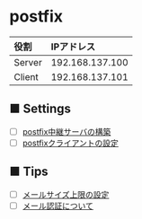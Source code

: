 # postfix
|役割|IPアドレス|
|:---|:---|
|Server|192.168.137.100|
|Client|192.168.137.101|

## ■ Settings
- [ ] [postfix中継サーバの構築](https://github.com/thetaru/memorandum/tree/master/OS/Linux/CentOS8/postfix/postfix_server)
- [ ] [postfixクライアントの設定](https://github.com/thetaru/memorandum/tree/master/OS/Linux/CentOS8/postfix/postfix_client)
## ■ Tips
- [ ] [メールサイズ上限の設定]()
- [ ] [メール認証について]()

